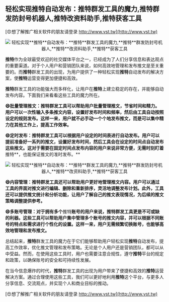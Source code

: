 ## **轻松实现**推特**自动发布：**推特**群发工具的魔力,**推特**群发防封号机器人,**推特**改资料助手,**推特**获客工具**

[😍想了解推广相关软件的朋友请登录 http://www.vst.tw](http://www.vst.tw)

 <center><img src="https://vst.tw/MP4/tuiguang/png/2.png" alt="轻松实现**推特**自动发布：**推特**群发工具的魔力,**推特**群发防封号机器人,**推特**改资料助手,**推特**获客工具"></center>

**推特**作为全球最受欢迎的社交媒体平台之一，已经成为了人们分享信息和表达观点的重要渠道。对于个人用户和营销团队来说，如何高效地管理和发布推文是至关重要的。而**推特**群发工具的出现，为用户提供了一种轻松实现**推特**自动发布的解决方案，使**推特**运营变得更加便捷和高效。

**推特**群发工具的功能强大而多样化，让用户在**推特**上建立稳定的存在，并能够自动发布内容。下面我们来看看这些工具的魔力所在。

**😄批量管理推文：**推特**群发工具可以帮助用户批量管理推文，节省时间和精力。用户可以一次性输入多条推文内容，设置好发布时间和频率，然后由工具自动按照设定的规则发布。这样一来，用户就不必手动一个个地发布推文，而是可以集中精力在其他工作上，提高工作效率。**

**😄定时发布：**推特**群发工具可以根据用户设定的时间表进行自动发布。用户可以提前准备好一系列的推文，设置好发布时间，然后工具会在设定的时间点自动发布这些推文。这对于需要在固定时间点发布内容的用户来说非常方便，无需时刻盯着**推特**，也能保证推文的准时发布。**

 <center><img src="https://vst.tw/MP4/tuiguang/png/8.png" alt="轻松实现**推特**自动发布：**推特**群发工具的魔力,**推特**群发防封号机器人,**推特**改资料助手,**推特**获客工具"></center>

**😄内容管理：**推特**群发工具还可以帮助用户更好地管理推文内容。用户可以通过工具的界面对推文进行编辑、删除和重新排序，灵活地调整发布计划。此外，工具还可以提供推文统计和分析功能，让用户了解自己的推文表现情况，为后续的推文策略调整提供参考。**

**😄多账号管理：对于拥有多个**推特**账号的用户来说，**推特**群发工具更是不可或缺的利器。这些工具可以帮助用户集中管理多个账号的推文内容，并可以根据不同账号的特点和需求进行个性化的设置。这样一来，用户无需频繁切换账号，也能够高效地管理和发布推文。**

总结起来，**推特**群发工具的魔力在于它们能够帮助用户轻松实现**推特**自动发布，提高工作效率，优化推文管理和发布策略。无论是个人用户还是营销团队，都可以从中受益。然而，在使用这些工具时，用户也需要注意合规性，遵守**推特**平台的规定和政策，以确保账号的安全和可持续性发展。

在当今信息爆炸的时代，**推特**群发工具的出现为用户带来了便捷和高效的**推特**运营解决方案。通过合理使用这些工具，我们可以更好地利用**推特**这个平台，与更多人分享信息、交流观点，并实现个人和商业目标的推动。

[😍想了解推广相关软件的朋友请登录 http://www.vst.tw](http://www.vst.tw)



